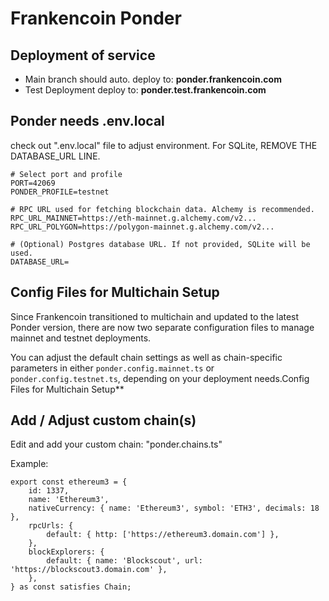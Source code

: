 # Frankencoin Ponder

## Deployment of service

-   Main branch should auto. deploy to: **ponder.frankencoin.com**
-   Test Deployment deploy to: **ponder.test.frankencoin.com**

## Ponder needs .env.local

check out ".env.local" file to adjust environment.
For SQLite, REMOVE THE DATABASE_URL LINE.

```
# Select port and profile
PORT=42069
PONDER_PROFILE=testnet

# RPC URL used for fetching blockchain data. Alchemy is recommended.
RPC_URL_MAINNET=https://eth-mainnet.g.alchemy.com/v2...
RPC_URL_POLYGON=https://polygon-mainnet.g.alchemy.com/v2...

# (Optional) Postgres database URL. If not provided, SQLite will be used.
DATABASE_URL=
```

## Config Files for Multichain Setup

Since Frankencoin transitioned to multichain and updated to the latest Ponder version, there are now two separate configuration files to manage mainnet and testnet deployments.

You can adjust the default chain settings as well as chain-specific parameters in either `ponder.config.mainnet.ts` or `ponder.config.testnet.ts`, depending on your deployment needs.Config Files for Multichain Setup\*\*

## Add / Adjust custom chain(s)

Edit and add your custom chain: "ponder.chains.ts"

Example:

```
export const ethereum3 = {
	id: 1337,
	name: 'Ethereum3',
	nativeCurrency: { name: 'Ethereum3', symbol: 'ETH3', decimals: 18 },
	rpcUrls: {
		default: { http: ['https://ethereum3.domain.com'] },
	},
	blockExplorers: {
		default: { name: 'Blockscout', url: 'https://blockscout3.domain.com' },
	},
} as const satisfies Chain;
```

